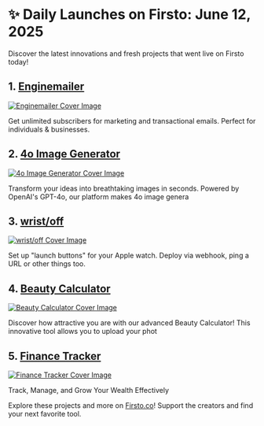 # ✨ Daily Launches on Firsto: June 12, 2025

Discover the latest innovations and fresh projects that went live on Firsto today!

## 1. [Enginemailer](https://firsto.co/projects/enginemailer)

[![Enginemailer Cover Image](https://607255gt6f.ufs.sh/f/ViZtN9dvJxPtIvySsnv0VDznwxuOWP589Y1sr7C0AItmyGf4)](https://firsto.co/projects/enginemailer)

 Get unlimited subscribers for marketing and transactional emails. Perfect for individuals & businesses.



## 2. [4o Image Generator](https://firsto.co/projects/4o-image-generator)

[![4o Image Generator Cover Image](https://607255gt6f.ufs.sh/f/ViZtN9dvJxPt0zlSTT8gypnT7aCXzMsQ89ohr3qPkYZtAxDd)](https://firsto.co/projects/4o-image-generator)

 Transform your ideas into breathtaking images in seconds. Powered by OpenAI's GPT-4o, our platform makes 4o image genera



## 3. [wrist/off](https://firsto.co/projects/wrist-off)

[![wrist/off Cover Image](https://607255gt6f.ufs.sh/f/ViZtN9dvJxPtlxgimsXWD9zxvRcYaoQM57PG6ObUIey4Bjdi)](https://firsto.co/projects/wrist-off)

 Set up "launch buttons" for your Apple watch. Deploy via webhook, ping a URL or other things too.



## 4. [Beauty Calculator](https://firsto.co/projects/beauty-calculator)

[![Beauty Calculator Cover Image](https://607255gt6f.ufs.sh/f/ViZtN9dvJxPtVA4l1VdvJxPtmHw8f3QhALdCIrFu0pG7TNyb)](https://firsto.co/projects/beauty-calculator)

 Discover how attractive you are with our advanced Beauty Calculator! This innovative tool allows you to upload your phot



## 5. [Finance Tracker](https://firsto.co/projects/finance-tracker)

[![Finance Tracker Cover Image](https://607255gt6f.ufs.sh/f/ViZtN9dvJxPtDDYdfIOFyE8hGTOLJiBNrXYjxsvu1P0Uwk6m)](https://firsto.co/projects/finance-tracker)

 Track, Manage, and Grow Your Wealth Effectively




Explore these projects and more on [Firsto.co](https://firsto.co)! Support the creators and find your next favorite tool.
